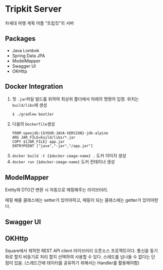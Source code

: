 # Tripkit Server

차세대 여행 계획 어플 "트립킷"의 서버

## Packages
- Java Lombok
- Spring Data JPA
- ModelMapper
- Swagger UI
- OKHttp

## Docker Integration
1. 첫 ``.jar``파일 빌드를 위하여 최상위 폴더에서 아래의 명령어 입령. 위치는 ``build/libs``에 생성
    ```bash
    $ ./gradlew bootJar
    ```
2. 다음의 ``Dockerfile``생성
    ```
    FROM openjdk:{$YOUR-JAVA-VERSION}-jdk-alpine
    ARG JAR_FILE=build/libs/*.jar
    COPY ${JAR_FILE} app.jar
    ENTRYPOINT ["java","-jar","/app.jar"]
   ```
3. ``docker build -t {$docker-image-name} .`` 도커 이미지 생성
4. ``docker run {$docker-image-name}`` 도커 컨테이너 생성

## ModelMapper
Entity와 DTO간 변환 시 자동으로 매핑해주는 라이브러리.

매핑 해줄 클래스에는 setter가 있어야하고, 매핑이 되는 클래스에는 getter가 있어야한다.

## Swagger UI

## OKHttp
Square에서 제작한 REST API client 라이브러리 오픈소스 프로젝트이다. 통신을 동기화로 할지 비동기로 처리 할지 선택하여 사용할 수 있다. 스레드를 넘나들 수 없다는 단점이 있음. (스레드간에 데이터를 공유하기 위해서는 Handler를 활용해야함)